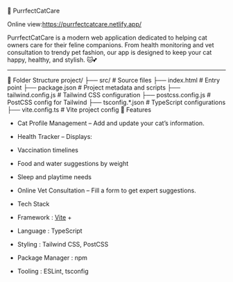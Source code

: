 🐾 PurrfectCatCare

Online view:https://purrfectcatcare.netlify.app/

 PurrfectCatCare  is a modern web application dedicated to helping cat owners care for their feline companions. From health monitoring and vet consultation to trendy pet fashion, our app is designed to keep your cat happy, healthy, and stylish. 🐱💕

---

   📁 Folder Structure
project/
├── src/ # Source files
├── index.html # Entry point
├── package.json # Project metadata and scripts
├── tailwind.config.js # Tailwind CSS configuration
├── postcss.config.js # PostCSS config for Tailwind
├── tsconfig.*.json # TypeScript configurations
├── vite.config.ts # Vite project config
   🚀 Features

-  Cat Profile Management  – Add and update your cat’s information.
-  Health Tracker  – Displays:
  - Vaccination timelines
  - Food and water suggestions by weight
  - Sleep and playtime needs
-  Online Vet Consultation  – Fill a form to get expert suggestions.
-  Tech Stack

-  Framework : [Vite](https://vitejs.dev/) +
-  Language : TypeScript
-  Styling : Tailwind CSS, PostCSS
-  Package Manager : npm
-  Tooling : ESLint, tsconfig
